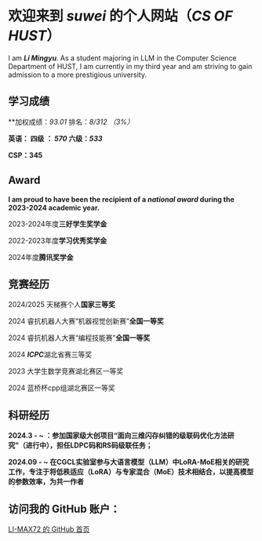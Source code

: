 # **欢迎来到 *suwei* 的个人网站（*CS OF HUST*）**



I am ***Li Mingyu***. As a student majoring in LLM in the Computer Science Department of HUST, I am currently in my third year and am striving to gain admission to a more prestigious university. 



## 学习成绩



**加权成绩：*93.01* 排名：*8/*312 （3%）** 



**英语： 四级 ： *570* 六级：*533***



**CSP：345**

## **Award**



**I am proud to have been the recipient of a *national award* during the 2023-2024 academic year.**



2023-2024年度**三好学生奖学金**



2022-2023年度**学习优秀奖学金**

2024年度**腾讯奖学金**



## **竞赛经历**



2024/2025 天梯赛个人**国家三等奖**



2024 睿抗机器人大赛“机器视觉创新赛”**全国一等奖**



2024 睿抗机器人大赛“编程技能赛”**全国一等奖**



2024 ***ICPC***湖北省赛三等奖



2023 大学生数学竞赛湖北赛区一等奖

2024 蓝桥杯cpp组湖北赛区一等奖



## 科研经历



**2024.3 - ~ ：参加国家级大创项目“面向三维闪存纠错的级联码优化方法研究”（进行中），担任LDPC码和RS码级联任务；**



**2024.09 - ~ 在CGCL实验室参与大语言模型（LLM）中LoRA-MoE相关的研究工作，专注于将低秩适应（LoRA）与专家混合（MoE）技术相结合，以提高模型的参数效率，为共一作者**





## 访问我的 GitHub 账户：



[LI-MAX72 的 GitHub 首页](https://github.com/LI-MAX72)